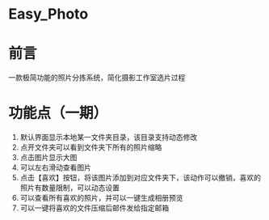 # Easy_Photo

# 前言
一款极简功能的照片分拣系统，简化摄影工作室选片过程

# 功能点（一期）
1. 默认界面显示本地某一文件夹目录，该目录支持动态修改
2. 点开文件夹可以看到文件夹下所有的照片缩略
3. 点击图片显示大图
4. 可以左右滑动查看图片
5. 点击【喜欢】按钮，将该图片添加到对应文件夹下，该动作可以撤销，喜欢的照片有数量限制，可以动态设置
6. 可以查看所有喜欢的照片，并可以一键生成相册预览
7. 可以一键将喜欢的文件压缩后邮件发给指定邮箱
